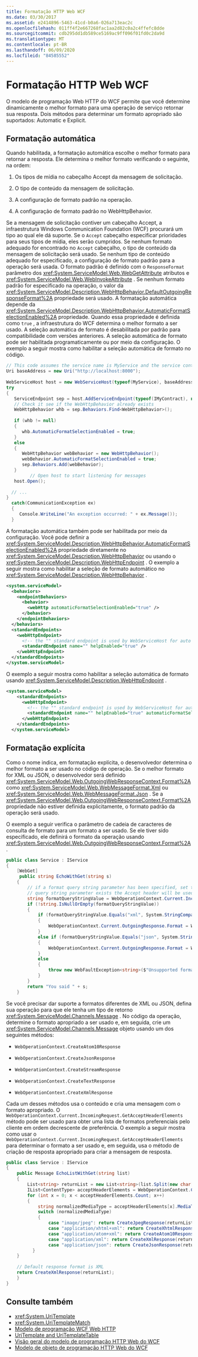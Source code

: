 ```yaml
---
title: Formatação HTTP Web WCF
ms.date: 03/30/2017
ms.assetid: e2414896-5463-41cd-b0a6-026a713eac2c
ms.openlocfilehash: 011ff4f2e667268fac1aa2d82c0a2c4ffefc8dde
ms.sourcegitcommit: cdb295dd1db589ce5169ac9ff096f01fd0c2da9d
ms.translationtype: MT
ms.contentlocale: pt-BR
ms.lasthandoff: 06/09/2020
ms.locfileid: "84585552"
---
```

# <a name="wcf-web-http-formatting"></a>Formatação HTTP Web WCF
O modelo de programação Web HTTP do WCF permite que você determine dinamicamente o melhor formato para uma operação de serviço retornar sua resposta. Dois métodos para determinar um formato apropriado são suportados: Automatic e Explicit.  
  
## <a name="automatic-formatting"></a>Formatação automática  
 Quando habilitada, a formatação automática escolhe o melhor formato para retornar a resposta. Ele determina o melhor formato verificando o seguinte, na ordem:  
  
1. Os tipos de mídia no cabeçalho Accept da mensagem de solicitação.  
  
2. O tipo de conteúdo da mensagem de solicitação.  
  
3. A configuração de formato padrão na operação.  
  
4. A configuração de formato padrão no WebHttpBehavior.  
  
 Se a mensagem de solicitação contiver um cabeçalho Accept, a infraestrutura Windows Communication Foundation (WCF) procurará um tipo ao qual ele dá suporte. Se o `Accept` cabeçalho especificar prioridades para seus tipos de mídia, eles serão cumpridos. Se nenhum formato adequado for encontrado no `Accept` cabeçalho, o tipo de conteúdo da mensagem de solicitação será usado. Se nenhum tipo de conteúdo adequado for especificado, a configuração de formato padrão para a operação será usada. O formato padrão é definido com o `ResponseFormat` parâmetro dos <xref:System.ServiceModel.Web.WebGetAttribute> atributos e <xref:System.ServiceModel.Web.WebInvokeAttribute> . Se nenhum formato padrão for especificado na operação, o valor da <xref:System.ServiceModel.Description.WebHttpBehavior.DefaultOutgoingResponseFormat%2A> propriedade será usado. A formatação automática depende da <xref:System.ServiceModel.Description.WebHttpBehavior.AutomaticFormatSelectionEnabled%2A> propriedade. Quando essa propriedade é definida como `true` , a infraestrutura do WCF determina o melhor formato a ser usado. A seleção automática de formato é desabilitada por padrão para compatibilidade com versões anteriores. A seleção automática de formato pode ser habilitada programaticamente ou por meio da configuração. O exemplo a seguir mostra como habilitar a seleção automática de formato no código.  
  
```csharp
// This code assumes the service name is MyService and the service contract is IMyContract
Uri baseAddress = new Uri("http://localhost:8000");  
  
WebServiceHost host = new WebServiceHost(typeof(MyService), baseAddress)  
try  
{  
   ServiceEndpoint sep = host.AddServiceEndpoint(typeof(IMyContract), new WebHttpBinding(), "");  
   // Check it see if the WebHttpBehavior already exists  
   WebHttpBehavior whb = sep.Behaviors.Find<WebHttpBehavior>();  
  
   if (whb != null)  
   {  
      whb.AutomaticFormatSelectionEnabled = true;  
   }  
   else  
   {  
      WebHttpBehavior webBehavior = new WebHttpBehavior();  
      webBehavior.AutomaticFormatSelectionEnabled = true;  
      sep.Behaviors.Add(webBehavior);  
   }  
         // Open host to start listening for messages  
   host.Open();
  
  // ...  
}  
  catch(CommunicationException ex)  
  {  
     Console.WriteLine("An exception occurred: " + ex.Message());  
  }  
```  
  
 A formatação automática também pode ser habilitada por meio da configuração. Você pode definir a <xref:System.ServiceModel.Description.WebHttpBehavior.AutomaticFormatSelectionEnabled%2A> propriedade diretamente no <xref:System.ServiceModel.Description.WebHttpBehavior> ou usando o <xref:System.ServiceModel.Description.WebHttpEndpoint> . O exemplo a seguir mostra como habilitar a seleção de formato automático no <xref:System.ServiceModel.Description.WebHttpBehavior> .  
  
```xml  
<system.serviceModel>  
  <behaviors>  
    <endpointBehaviors>  
      <behavior>  
        <webHttp automaticFormatSelectionEnabled="true" />  
      </behavior>  
    </endpointBehaviors>  
  </behaviors>  
  <standardEndpoints>  
    <webHttpEndpoint>  
      <!-- the "" standard endpoint is used by WebServiceHost for auto creating a web endpoint. -->  
      <standardEndpoint name="" helpEnabled="true" />  
    </webHttpEndpoint>  
  </standardEndpoints>  
</system.serviceModel>  
```  
  
 O exemplo a seguir mostra como habilitar a seleção automática de formato usando <xref:System.ServiceModel.Description.WebHttpEndpoint> .  
  
```xml  
<system.serviceModel>  
    <standardEndpoints>  
      <webHttpEndpoint>  
        <!-- the "" standard endpoint is used by WebServiceHost for auto creating a web endpoint. -->  
        <standardEndpoint name="" helpEnabled="true" automaticFormatSelectionEnabled="true"  />  
      </webHttpEndpoint>  
    </standardEndpoints>  
  </system.serviceModel>  
```  
  
## <a name="explicit-formatting"></a>Formatação explícita  
 Como o nome indica, em formatação explícita, o desenvolvedor determina o melhor formato a ser usado no código de operação. Se o melhor formato for XML ou JSON, o desenvolvedor será definido <xref:System.ServiceModel.Web.OutgoingWebResponseContext.Format%2A> como <xref:System.ServiceModel.Web.WebMessageFormat.Xml> ou <xref:System.ServiceModel.Web.WebMessageFormat.Json> . Se a <xref:System.ServiceModel.Web.OutgoingWebResponseContext.Format%2A> propriedade não estiver definida explicitamente, o formato padrão da operação será usado.  
  
 O exemplo a seguir verifica o parâmetro de cadeia de caracteres de consulta de formato para um formato a ser usado. Se ele tiver sido especificado, ele definirá o formato da operação usando <xref:System.ServiceModel.Web.OutgoingWebResponseContext.Format%2A> .  
  
```csharp
public class Service : IService  
{  
    [WebGet]  
     public string EchoWithGet(string s)  
    {  
        // if a format query string parameter has been specified, set the response format to that. If no such
        // query string parameter exists the Accept header will be used
        string formatQueryStringValue = WebOperationContext.Current.IncomingRequest.UriTemplateMatch.QueryParameters["format"];  
        if (!string.IsNullOrEmpty(formatQueryStringValue))  
        {  
            if (formatQueryStringValue.Equals("xml", System.StringComparison.OrdinalIgnoreCase))  
            {
                WebOperationContext.Current.OutgoingResponse.Format = WebMessageFormat.Xml;
            }
            else if (formatQueryStringValue.Equals("json", System.StringComparison.OrdinalIgnoreCase))  
            {  
                WebOperationContext.Current.OutgoingResponse.Format = WebMessageFormat.Json;  
            }  
            else  
            {  
                throw new WebFaultException<string>($"Unsupported format '{formatQueryStringValue}'",   HttpStatusCode.BadRequest);
            }  
        }  
        return "You said " + s;  
    }  
```  
  
 Se você precisar dar suporte a formatos diferentes de XML ou JSON, defina sua operação para que ele tenha um tipo de retorno <xref:System.ServiceModel.Channels.Message> . No código da operação, determine o formato apropriado a ser usado e, em seguida, crie um <xref:System.ServiceModel.Channels.Message> objeto usando um dos seguintes métodos:  
  
- `WebOperationContext.CreateAtom10Response`  
  
- `WebOperationContext.CreateJsonResponse`  
  
- `WebOperationContext.CreateStreamResponse`  
  
- `WebOperationContext.CreateTextResponse`  
  
- `WebOperationContext.CreateXmlResponse`  
  
 Cada um desses métodos usa o conteúdo e cria uma mensagem com o formato apropriado. O `WebOperationContext.Current.IncomingRequest.GetAcceptHeaderElements` método pode ser usado para obter uma lista de formatos preferenciais pelo cliente em ordem decrescente de preferência. O exemplo a seguir mostra como usar o `WebOperationContext.Current.IncomingRequest.GetAcceptHeaderElements` para determinar o formato a ser usado e, em seguida, usa o método de criação de resposta apropriado para criar a mensagem de resposta.  
  
```csharp
public class Service : IService  
{  
    public Message EchoListWithGet(string list)  
    {  
        List<string> returnList = new List<string>(list.Split(new char[] { ',' }, StringSplitOptions.RemoveEmptyEntries));  
        IList<ContentType> acceptHeaderElements = WebOperationContext.Current.IncomingRequest.GetAcceptHeaderElements();  
        for (int x = 0; x < acceptHeaderElements.Count; x++)  
        {  
            string normalizedMediaType = acceptHeaderElements[x].MediaType.ToLowerInvariant();  
            switch (normalizedMediaType)  
            {  
                case "image/jpeg": return CreateJpegResponse(returnList);  
                case "application/xhtml+xml": return CreateXhtmlResponse(returnList);  
                case "application/atom+xml": return CreateAtom10Response(returnList);  
                case "application/xml": return CreateXmlResponse(returnList);  
                case "application/json": return CreateJsonResponse(returnList);  
          }  
    }  
  
    // Default response format is XML  
    return CreateXmlResponse(returnList);  
    }  
}  
```  
  
## <a name="see-also"></a>Consulte também

- <xref:System.UriTemplate>
- <xref:System.UriTemplateMatch>
- [Modelo de programação WCF Web HTTP](wcf-web-http-programming-model.md)
- [UriTemplate and UriTemplateTable](uritemplate-and-uritemplatetable.md)
- [Visão geral do modelo de programação HTTP Web do WCF](wcf-web-http-programming-model-overview.md)
- [Modelo de objeto de programação HTTP Web do WCF](wcf-web-http-programming-object-model.md)
